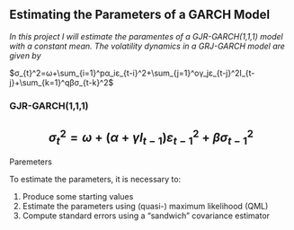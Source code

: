 ## Estimating the Parameters of a GARCH Model

*In this project I will estimate the paramentes of a GJR-GARCH(1,1,1) model with a constant mean. The volatility dynamics in a GRJ-GARCH model are given by*

$σ_{t}^2=ω+\sum_{i=1}^pα_iε_{t-i}^2+\sum_{j=1}^oγ_jε_{t-j}^2I_{t-j}+\sum_{k=1}^qβσ_{t-k}^2$

### GJR-GARCH(1,1,1)

## $$σ_{t}^2=ω+(α+γI_{t-1})ε_{t-1}^2+βσ_{t-1}^2$$

Paremeters

To estimate the parameters, it is necessary to:
1. Produce some starting values
2. Estimate the parameters using (quasi-) maximum likelihood (QML)
3. Compute standard errors using a “sandwich” covariance estimator
